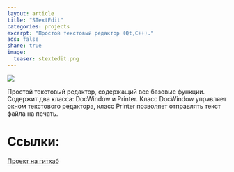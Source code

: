 ```yaml
---
layout: article
title: "STextEdit"
categories: projects
excerpt: "Простой текстовый редактор (Qt,C++)."
ads: false
share: true
image:
  teaser: stextedit.png
---
```

<img src="{{ site.url }}/images/stextedit.png">

Простой текстовый редактор, содержащий все базовые функции.
Содержит два класса: DocWindow и Printer.
Класс DocWindow управляет окном текстового редактора, класс Printer позволяет отправлять текст файла на печать.

# Ссылки:
[Проект на гитхаб](https://github.com/AlexPutz/STextEdit)

